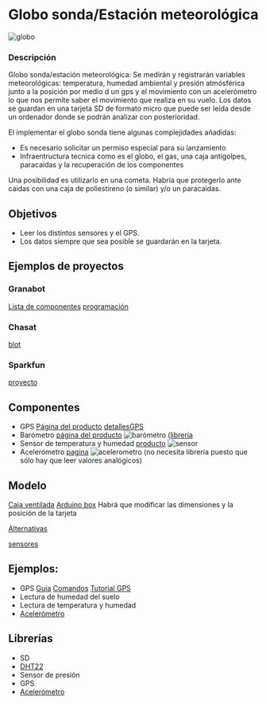 # Globo sonda/Estación meteorológica

![globo](http://arielwaldman.com/wp-content/2010/03/6331-239861690014-774155014-8379928-4367982-n.jpg)

### Descripción

Globo sonda/estación meteorológica: Se medirán y registrarán variables meteorológicas: temperatura, humedad ambiental y presión atmósférica junto a la posición por medio d un gps y el movimiento con un acelerómetro  lo que nos permite saber el movimiento que realiza en su vuelo. Los datos se guardan en una tarjeta SD de formato micro que puede ser leída desde un ordenador donde se podrán analizar con posterioridad. 

El implementar el globo sonda tiene algunas complejidades añadidas:

* Es necesario solicitar un permiso especial para su lanzamiento
* Infraentructura tecnica como es el globo, el gas, una caja antigolpes, paracaidas y la recuperación de los componentes

Una posibilidad es utilizarlo en una cometa. Habría que protegerlo ante caidas con una caja de poliestireno (o similar) y/o un paracaidas.

## Objetivos

* Leer los distintos sensores y el GPS. 
* Los datos siempre que sea posible se guardarán en la tarjeta.

## Ejemplos de proyectos

### Granabot

[Lista de componentes](http://granabot.es/globo-sonda-componentes-y-presupuesto/)
[programación](http://granabot.es/globo-sonda-programacion-en-arduino/)

### Chasat

[blot](http://chasat.blogspot.com.es/)

### Sparkfun

[proyecto](https://www.sparkfun.com/tutorials/180)

## Componentes

* GPS [Página del producto](https://www.sparkfun.com/products/11058) [detalles](https://github.com/sparkfun/Venus_GPS_SMA_Connector/tree/V_2.1 )[GPS](http://www.electan.com/product_thumb.php?img=images/09133-01.jpg&w=320&h=240) 
* Barómetro [página del producto](http://www.seeedstudio.com/wiki/Grove_-_Barometer_Sensor) 
![barómetro](http://www.seeedstudio.com/wiki/images/thumb/e/e7/Grove-Barometer.jpg/300px-Grove-Barometer.jpg) ([librería](http://www.seeedstudio.com/wiki/images/e/e8/Barometer_Sensor.zip)
* Sensor de temperatura y humedad [producto](http://www.seeedstudio.com/wiki/Grove_-_Temperature_and_Humidity_Sensor_Pro)
![sensor](http://www.seeedstudio.com/wiki/images/thumb/d/d1/Temp_humi_pro.jpg/400px-Temp_humi_pro.jpg)
* Acelerómetro [pagina](https://www.sparkfun.com/products/9269)
![acelerometro](https://cdn.sparkfun.com//assets/parts/2/7/6/8/09269-01.jpg) (no necesita librería puesto que sólo hay que leer valores analógicos)

## Modelo

[Caja ventilada](http://www.thingiverse.com/thing:304617)
[Arduino box](http://www.thingiverse.com/thing:13931) Habrá que modificar las dimensiones y la posición de la tarjeta

[Alternativas](http://www.thingiverse.com/javacasm/collections/caja-arduino)

[sensores](http://www.thingiverse.com/javacasm/collections/sensores)

## Ejemplos:

* GPS [Guia](http://www.doctormonk.com/2012/05/sparkfun-venus-gps-and-arduino.html) [Comandos](http://dlnmh9ip6v2uc.cloudfront.net/datasheets/Sensors/GPS/Venus/638/doc/AN0008_v1.4.11-datalogging.pdf)
[Tutorial GPS](http://playground.arduino.cc/Tutorials/GPS)
* Lectura de humedad del suelo
* Lectura de temperatura y humedad
* [Acelerómetro](https://github.com/sparkfun/ADXL335_Breakout)

## Librerías

* SD
* [DHT22](https://github.com/Seeed-Studio/Grove_Temperature_And_Humidity_Sensor) 
* Sensor de presión
* GPS
* [Acelerómetro](https://github.com/sparkfun/ADXL335_Breakout)

